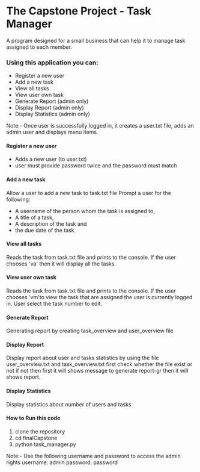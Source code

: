 # The Capstone Project - Task Manager
A program designed for a small business that can help it to manage task assigned to each member.
### Using this application you can:
* Register a new user
* Add a new task
* View all tasks
* View user own task
* Generate Report (admin only)
* Display Report (admin only)    
* Display Statistics (admin only)

Note:-
Once user is successfully logged in, it creates a user.txt file, adds an admin user and displays menu items.

#### Register a new user
* Adds a new user (to user.txt)
* user must provide password twice and the password must match
#### Add a new task
Allow a user to add a new task to task.txt file
Prompt a user for the following: 
 - A username of the person whom the task is assigned to,
 - A title of a task,
 - A description of the task and 
 - the due date of the task
#### View all tasks
Reads the task from task.txt file and prints to the console. If the user chooses 'va' then it will display all the tasks.
#### View user own task
Reads the task from task.txt file and prints to the console. If the user chooses 'vm'to view the task that are  assigned the user is currently logged in. User select the task number to edit.
#### Generate Report
Generating report by creating task_overview and user_overview file
#### Display Report
Display report about user and tasks statistics by using the file user_overview.txt
and  task_overview.txt first check whether the file exist or not if not then
first it will shows message to generate report-gr then it will shows report.
#### Display Statistics
Display statistics about number of users and tasks

#### How to Run this code
1. clone the repository
2. cd finalCapstone
3. python task_manager.py

Note:-
Use the following username and password to access the admin rights 
username: admin
password: password
